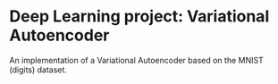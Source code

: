 # Deep Learning project: Variational Autoencoder
An implementation of a Variational Autoencoder based on the MNIST (digits) dataset. 
